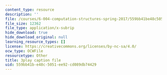 ```yaml
---
content_type: resource
description: ''
file: /courses/6-004-computation-structures-spring-2017/559bb41be48c5051ee92cd089db74429_Y_PNOmL_yqY.srt
file_size: 12362
file_type: application/x-subrip
hide_download: true
hide_download_original: null
learning_resource_types: []
license: https://creativecommons.org/licenses/by-nc-sa/4.0/
ocw_type: OCWFile
resourcetype: Other
title: 3play caption file
uid: 559bb41b-e48c-5051-ee92-cd089db74429
---
```

